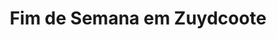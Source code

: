 ---
ref: sol-030-0244
title: "Fim de Semana em Zuydcoote"
author_name: ["unknown author"]
publisher: ["unknown publisher"]
year: "unknown date"
origin: ["Portugal"]
formats: ["book"]
disciplines: ["graphic-design"]
tags:
layout: artifact
status: ["production"]
published: false
int_published: false
image_count:
date_added: 2023-06-16
batch:
---